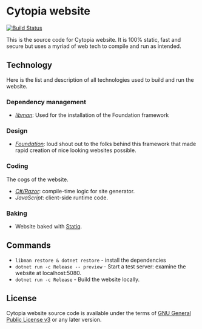 # Cytopia website
[![Build Status](https://travis-ci.org/CytopiaTeam/cytopia.net.svg?branch=master)](https://travis-ci.org/CytopiaTeam/cytopia.net)

This is the source code for Cytopia website. It is 100% static, fast and secure but uses a myriad of web tech to compile and run as intended.

## Technology
Here is the list and description of all technologies used to build and run the website.

### Dependency management
* _[libman](https://docs.microsoft.com/en-us/aspnet/core/client-side/libman/)_: Used for the installation of the Foundation framework

### Design
* _[Foundation](http://foundation.zurb.com/)_: loud shout out to the folks behind this framework that made rapid creation of nice looking websites possible.

### Coding
The cogs of the website.

* _[C#/Razor](https://dotnet.microsoft.com/)_: compile-time logic for site generator.
* _JavaScript_: client-side runtime code.

### Baking
* Website baked with [Statiq](https://statiq.dev/).

## Commands
* `libman restore & dotnet restore` - install the dependencies
* `dotnet run -c Release -- preview` - Start a test server: examine the website at localhost:5080.
* `dotnet run -c Release` - Build the website locally.

## License

Cytopia website source code is available under the terms of [GNU General Public License v3](http://www.gnu.org/licenses/gpl.html) or any later version.
